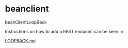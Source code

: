 # beanclient
beanClientLoopBack



Instructions on how to add a REST endpoint
can be seen in

[LOOPBACK.md](./docs/LOOPBACK.md)
